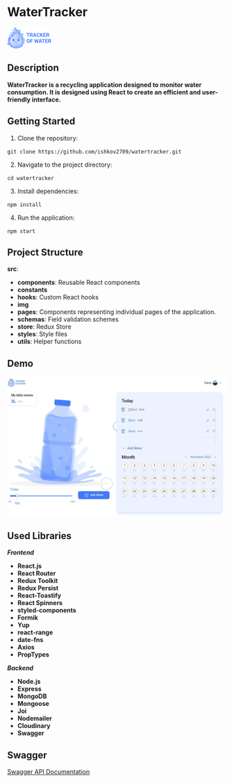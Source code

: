 # WaterTracker

![Logo](./src/img/logo/Logo.png)

## Description

**WaterTracker is a recycling application designed to monitor water consumption.
It is designed using React to create an efficient and user-friendly interface.**

## Getting Started

1. Clone the repository:

```
git clone https://github.com/ishkov2709/watertracker.git
```

2. Navigate to the project directory:

```
cd watertracker
```

3. Install dependencies:

```
npm install
```

4. Run the application:

```
npm start
```

## Project Structure

**src**:

- **components**: Reusable React components
- **constants**
- **hooks**: Custom React hooks
- **img**
- **pages**: Components representing individual pages of the application.
- **schemas**: Field validation schemes
- **store**: Redux Store
- **styles**: Style files
- **utils**: Helper functions

## Demo

![Demo](./public/demo.jpg)

## Used Libraries

**_Frontend_**

- **React.js**
- **React Router**
- **Redux Toolkit**
- **Redux Persist**
- **React-Toastify**
- **React Spinners**
- **styled-components**
- **Formik**
- **Yup**
- **react-range**
- **date-fns**
- **Axios**
- **PropTypes**

**_Backend_**

- **Node.js**
- **Express**
- **MongoDB**
- **Mongoose**
- **Joi**
- **Nodemailer**
- **Cloudinary**
- **Swagger**

## Swagger

[Swagger API Documentation](https://water-tracker.onrender.com/api/docs)
